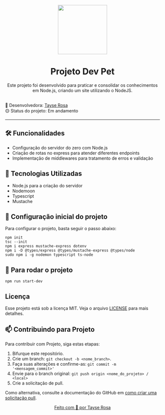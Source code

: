 <p align="center">
  <img src="https://brandslogos.com/wp-content/uploads/images/large/nodejs-logo.png" width="160">
</p>
<h1 align="center"> Projeto Dev Pet </h1>

<p align="center">Este projeto foi desenvolvido para praticar e consolidar os conhecimentos em Node.js, criando um site utilizando o NodeJS.</p>

<br>
🚀 Desenvolvedora:
<a href="https://www.tayserosa.com">
Tayse Rosa
</a>
<br>
🟡 Status do projeto: Em andamento

---


## 🛠️ Funcionalidades
<ul>
    <li>Configuração do servidor do zero com Node.js</li>
    <li>Criação de rotas no express para atender diferentes endpoints</li>
    <li>Implementação de middlewares para tratamento de erros e validação</li>  
</ul>

## 🚀 Tecnologias Utilizadas
<ul>
    <li>Node.js para a criação do servidor</li>
    <li>Nodemoon</li>
    <li>Typescript</li>
    <li>Mustache</li>
</ul>

## 🚀 Configuração inicial do projeto
<p>Para configurar o projeto, basta seguir o passo abaixo:</p>

```
npm init
tsc --init
npm i express mustache-express dotenv
npm i -D @types/express @types/mustache-express @types/node 
sudo npm i -g nodemon typescript ts-node

```

## 🚀 Para rodar o projeto
```npm run start-dev```


## Licença
Esse projeto está sob a licença MIT. Veja o arquivo [LICENSE](LICENSE.md) para mais detalhes.


## 📫 Contribuindo para Projeto

Para contribuir com Projeto, siga estas etapas:

1. Bifurque este repositório.
2. Crie um branch: `git checkout -b <nome_branch>`.
3. Faça suas alterações e confirme-as: `git commit -m '<mensagem_commit>'`
4. Envie para o branch original: `git push origin <nome_do_projeto> / <local>`
5. Crie a solicitação de pull.

Como alternativa, consulte a documentação do GitHub em [como criar uma solicitação pull](https://help.github.com/en/github/collaborating-with-issues-and-pull-requests/creating-a-pull-request).


<a href="https://www.tayserosa.com">
<p align="center">Feito com 💜 por Tayse Rosa</p>
</a>